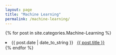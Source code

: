 ```yaml
---
layout: page
title: "Machine Learning"
permalink: /machine-learning/
---
```


{% for post in site.categories.Machine-Learning %}
 <li><span>{{ post.date | date_to_string }}</span> &nbsp; <a href="{{ post.url | relative_url}}">{{ post.title }}</a></li>
{% endfor %}

